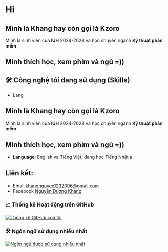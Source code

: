 # Hi 
## Mình là Khang hay còn gọi là Kzoro 
Mình là sinh viên của **IUH** 2024-2028 và học chuyên ngành **Kỹ thuật phần mềm**
## Mình thích học, xem phim và ngủ =))
## 🛠️ Công nghệ tôi đang sử dụng (Skills)

- Lang 
## Mình là Khang hay còn gọi là Kzoro 
Mình là sinh viên của **IUH** 2024-2028 và học chuyên ngành **Kỹ thuật phần mềm**
## Mình thích học, xem phim và ngủ =))
- **Language**: English và Tiếng Việt, đang học Tiếng Nhật ạ
## Liên kết:
- Email [khangnguyen1232006@gmail.com](mailto:khangnguyen1232006@gmail.com)
- Facebook [Nguyễn Dương Khang](https://www.facebook.com/kzoro.206/)

### 📈 Thống kê Hoạt động trên GitHub

[![Thống kê GitHub của tôi](https://github-readme-stats.vercel.app/api?username=YOUR_USERNAME&show_icons=true&theme=vue)](https://github.com/khang2112)
### 🛠️ Ngôn ngữ sử dụng nhiều nhất

[![Ngôn ngữ được sử dụng nhiều nhất](https://github-readme-stats.vercel.app/api/top-langs/?username=YOUR_USERNAME&layout=compact&theme=vue)](https://github.com/khang2112)
